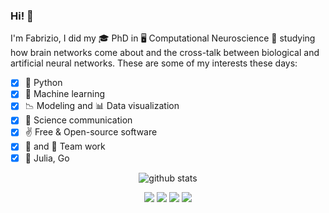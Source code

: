 ### Hi! 👋

I'm Fabrizio, I did my 🎓 PhD in 🖥️ Computational Neuroscience 🧠 studying how brain networks come about and the cross-talk between biological and artificial neural networks. These are some of my interests these days:

- [x] 🐍 Python
- [x] 🤖 Machine learning
- [x] :chart_with_downwards_trend: Modeling and :bar_chart: Data visualization
- [x] 📝 Science communication
- [x] :v: Free & Open-source software
- [x] :mate: and 👫 Team work 
- [x] 🌱 Julia, Go

<!--
![github stats](https://github-readme-stats.vercel.app/api?username=fabridamicelli&show_icons=true)
-->

<p  align="center">
  <img src="https://github-readme-stats.vercel.app/api?username=fabridamicelli&show_icons=true" alt="github stats">
</p>

<p  align="center">
<a href= "https://fabridamicelli.github.io/blog/"><img src="https://img.icons8.com/material-outlined/26/000000/ball-point-pen.png"/></a>
<a href= "https://www.linkedin.com/in/fabridamicelli/"><img src="https://img.icons8.com/material-outlined/30/000000/linkedin.png"/></a>
<a href= "https://twitter.com/fabridamicelli"><img src="https://img.icons8.com/material-outlined/30/000000/twitter.png"/></a>
<a href= "mailto:fabridamicelli@gmail.com"><img src="https://img.icons8.com/material-outlined/24/000000/new-post.png"/></a>
</p>


<!--
![language stats](https://github-readme-stats.vercel.app/api/top-langs/?username=fabridamicelli&layout=compact&hide=Jupyter%20Notebook)
-->

<!--
[![Twitter Badge](https://img.shields.io/twitter/follow/fabridamicelli?style=flat-square&logo=Twitter&logoColor=white&color=cornflowerblue)](https://twitter.com/fabridamicelli)
[![LinkedIn Badge](https://img.shields.io/badge/My-LinkedIn-blue?style=flat-square&logo=LinkedIn&logoColor=white&color=cornflowerblue)](https://www.linkedin.com/in/fabridamicelli)
📫 [E-mail](mailto:fabridamicelli@gmail.com)
**fabridamicelli/fabridamicelli** is a ✨ _special_ ✨ repository because its `README.md` (this file) appears on your GitHub profile.
Here are some ideas to get you started:
-  I’m currently working on ...
- 🌱 I’m currently learning ...
- 👯 I’m looking to collaborate on ...
- 🤔 I’m looking for help with ...
- 💬 Ask me about ...
- 📫 How to reach me: ...
- 😄 Pronouns: ...
- ⚡ Fun fact: ...
-->
